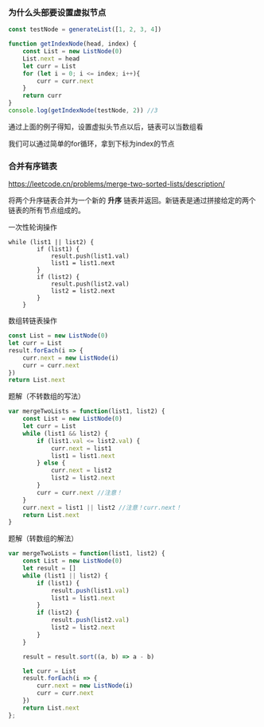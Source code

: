 ### 为什么头部要设置虚拟节点

```js
const testNode = generateList([1, 2, 3, 4])

function getIndexNode(head, index) {
	const List = new ListNode(0)
	List.next = head
	let curr = List
	for (let i = 0; i <= index; i++){
		curr = curr.next
	}
	return curr
}
console.log(getIndexNode(testNode, 2)) //3
```

通过上面的例子得知，设置虚拟头节点以后，链表可以当数组看

我们可以通过简单的for循环，拿到下标为index的节点



### 合并有序链表

https://leetcode.cn/problems/merge-two-sorted-lists/description/

将两个升序链表合并为一个新的 **升序** 链表并返回。新链表是通过拼接给定的两个链表的所有节点组成的。 



一次性轮询操作

```
while (list1 || list2) {
		if (list1) {
			result.push(list1.val)
			list1 = list1.next
		}
		if (list2) {
			result.push(list2.val)
			list2 = list2.next
		}
	}
```

数组转链表操作

```js
const List = new ListNode(0)
let curr = List
result.forEach(i => {
	curr.next = new ListNode(i)
	curr = curr.next
})
return List.next
```



题解（不转数组的写法）

```js
var mergeTwoLists = function(list1, list2) {
    const List = new ListNode(0)
	let curr = List
	while (list1 && list2) {
		if (list1.val <= list2.val) {
			curr.next = list1
			list1 = list1.next
		} else {
			curr.next = list2
			list2 = list2.next
		}
		curr = curr.next //注意！
	}
	curr.next = list1 || list2 //注意！curr.next！
	return List.next
}
```





题解（转数组的解法）

```js
var mergeTwoLists = function(list1, list2) {
    const List = new ListNode(0)
	let result = []
	while (list1 || list2) {
		if (list1) {
			result.push(list1.val)
			list1 = list1.next
		}
		if (list2) {
			result.push(list2.val)
			list2 = list2.next
		}
	}

	result = result.sort((a, b) => a - b)

	let curr = List
	result.forEach(i => {
		curr.next = new ListNode(i)
		curr = curr.next
	})
	return List.next
};
```

